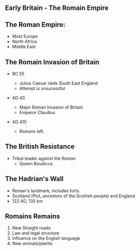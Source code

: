 ## Early Britain - The Romain Empire

## The Roman Empire: 
- Most Europe
- North Africa
- Middle East

## The Romain Invasion of Britain
- BC 55 
    - Julius Caesar raids South East England
    - Attempt is unsucessful
- AD 43 
    - Major Roman Invasion of Britain
    - Emperor Claudius

- AD 410
    - Romans left.

## The British Resistance
- Tribal leader against the Roman
    - Queen Boudicca

## The Hadrian's Wall
- Roman's landmark, includes forts.
- Scotland (Pict, ancestors of the Scottish people) and England
- 122 AD, 135 km

## Romains Remains
1. New Straight roads
2. Law and legal structure
3. Influence on the English language
4. New animals/plaints

